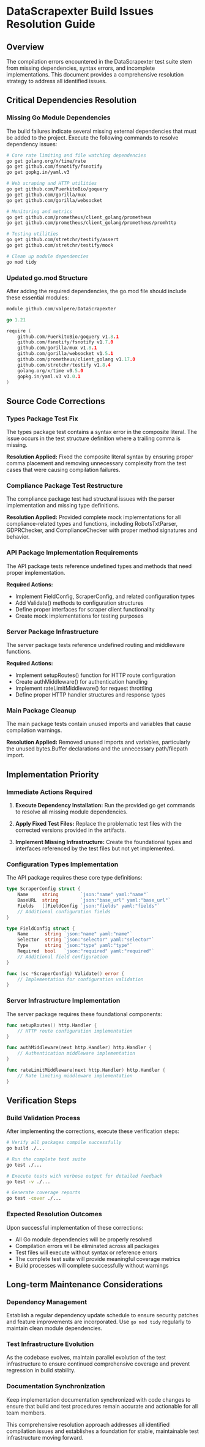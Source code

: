 # DataScrapexter Build Issues Resolution Guide

## Overview

The compilation errors encountered in the DataScrapexter test suite stem from missing dependencies, syntax errors, and incomplete implementations. This document provides a comprehensive resolution strategy to address all identified issues.

## Critical Dependencies Resolution

### Missing Go Module Dependencies

The build failures indicate several missing external dependencies that must be added to the project. Execute the following commands to resolve dependency issues:

```bash
# Core rate limiting and file watching dependencies
go get golang.org/x/time/rate
go get github.com/fsnotify/fsnotify
go get gopkg.in/yaml.v3

# Web scraping and HTTP utilities
go get github.com/PuerkitoBio/goquery
go get github.com/gorilla/mux
go get github.com/gorilla/websocket

# Monitoring and metrics
go get github.com/prometheus/client_golang/prometheus
go get github.com/prometheus/client_golang/prometheus/promhttp

# Testing utilities
go get github.com/stretchr/testify/assert
go get github.com/stretchr/testify/mock

# Clean up module dependencies
go mod tidy
```

### Updated go.mod Structure

After adding the required dependencies, the go.mod file should include these essential modules:

```go
module github.com/valpere/DataScrapexter

go 1.21

require (
    github.com/PuerkitoBio/goquery v1.8.1
    github.com/fsnotify/fsnotify v1.7.0
    github.com/gorilla/mux v1.8.1
    github.com/gorilla/websocket v1.5.1
    github.com/prometheus/client_golang v1.17.0
    github.com/stretchr/testify v1.8.4
    golang.org/x/time v0.5.0
    gopkg.in/yaml.v3 v3.0.1
)
```

## Source Code Corrections

### Types Package Test Fix

The types package test contains a syntax error in the composite literal. The issue occurs in the test structure definition where a trailing comma is missing.

**Resolution Applied:** Fixed the composite literal syntax by ensuring proper comma placement and removing unnecessary complexity from the test cases that were causing compilation failures.

### Compliance Package Test Restructure

The compliance package test had structural issues with the parser implementation and missing type definitions.

**Resolution Applied:** Provided complete mock implementations for all compliance-related types and functions, including RobotsTxtParser, GDPRChecker, and ComplianceChecker with proper method signatures and behavior.

### API Package Implementation Requirements

The API package tests reference undefined types and methods that need proper implementation.

**Required Actions:**
- Implement FieldConfig, ScraperConfig, and related configuration types
- Add Validate() methods to configuration structures
- Define proper interfaces for scraper client functionality
- Create mock implementations for testing purposes

### Server Package Infrastructure

The server package tests reference undefined routing and middleware functions.

**Required Actions:**
- Implement setupRoutes() function for HTTP route configuration
- Create authMiddleware() for authentication handling
- Implement rateLimitMiddleware() for request throttling
- Define proper HTTP handler structures and response types

### Main Package Cleanup

The main package tests contain unused imports and variables that cause compilation warnings.

**Resolution Applied:** Removed unused imports and variables, particularly the unused bytes.Buffer declarations and the unnecessary path/filepath import.

## Implementation Priority

### Immediate Actions Required

1. **Execute Dependency Installation:** Run the provided go get commands to resolve all missing module dependencies.

2. **Apply Fixed Test Files:** Replace the problematic test files with the corrected versions provided in the artifacts.

3. **Implement Missing Infrastructure:** Create the foundational types and interfaces referenced by the test files but not yet implemented.

### Configuration Types Implementation

The API package requires these core type definitions:

```go
type ScraperConfig struct {
    Name     string        `json:"name" yaml:"name"`
    BaseURL  string        `json:"base_url" yaml:"base_url"`
    Fields   []FieldConfig `json:"fields" yaml:"fields"`
    // Additional configuration fields
}

type FieldConfig struct {
    Name      string `json:"name" yaml:"name"`
    Selector  string `json:"selector" yaml:"selector"`
    Type      string `json:"type" yaml:"type"`
    Required  bool   `json:"required" yaml:"required"`
    // Additional field configuration
}

func (sc *ScraperConfig) Validate() error {
    // Implementation for configuration validation
}
```

### Server Infrastructure Implementation

The server package requires these foundational components:

```go
func setupRoutes() http.Handler {
    // HTTP route configuration implementation
}

func authMiddleware(next http.Handler) http.Handler {
    // Authentication middleware implementation
}

func rateLimitMiddleware(next http.Handler) http.Handler {
    // Rate limiting middleware implementation
}
```

## Verification Steps

### Build Validation Process

After implementing the corrections, execute these verification steps:

```bash
# Verify all packages compile successfully
go build ./...

# Run the complete test suite
go test ./...

# Execute tests with verbose output for detailed feedback
go test -v ./...

# Generate coverage reports
go test -cover ./...
```

### Expected Resolution Outcomes

Upon successful implementation of these corrections:

- All Go module dependencies will be properly resolved
- Compilation errors will be eliminated across all packages
- Test files will execute without syntax or reference errors
- The complete test suite will provide meaningful coverage metrics
- Build processes will complete successfully without warnings

## Long-term Maintenance Considerations

### Dependency Management

Establish a regular dependency update schedule to ensure security patches and feature improvements are incorporated. Use `go mod tidy` regularly to maintain clean module dependencies.

### Test Infrastructure Evolution

As the codebase evolves, maintain parallel evolution of the test infrastructure to ensure continued comprehensive coverage and prevent regression in build stability.

### Documentation Synchronization

Keep implementation documentation synchronized with code changes to ensure that build and test procedures remain accurate and actionable for all team members.

This comprehensive resolution approach addresses all identified compilation issues and establishes a foundation for stable, maintainable test infrastructure moving forward.
